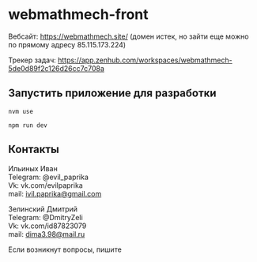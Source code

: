 # webmathmech-front

Вебсайт: https://webmathmech.site/ (домен истек, но зайти еще можно по прямому адресу 85.115.173.224)

Трекер задач: https://app.zenhub.com/workspaces/webmathmech-5de0d89f2c126d26cc7c708a

## Запустить приложение для разработки
```
nvm use

npm run dev
```

## Контакты
Ильиных Иван  
  Telegram: @evil_paprika  
  Vk: vk.com/evilpaprika  
  mail: ivil.paprika@gmail.com  
  
Зелинский Дмитрий  
  Telegram: @DmitryZeli  
  Vk: vk.com/id87823079  
  mail: dima3.98@mail.ru

Если возникнут вопросы, пишите
